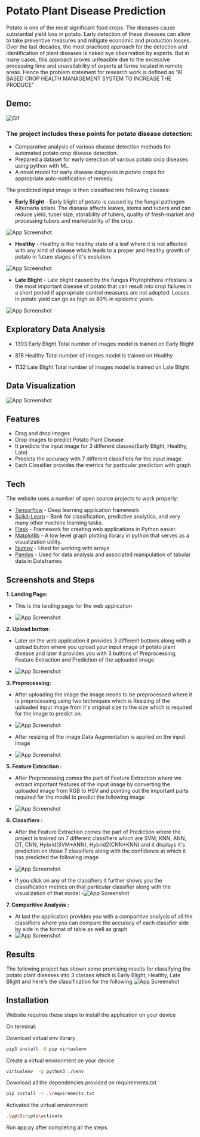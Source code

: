 # Potato Plant Disease Prediction



Potato is one of the most significant food crops. The diseases cause substantial yield loss in potato. Early detection of these diseases can allow to take preventive measures and mitigate economic and production losses. Over the last decades, the most practiced approach for the detection and identification of plant diseases is naked eye observation by experts. But in many cases, this approach proves unfeasible due to the excessive processing time and unavailability of experts at farms located in remote areas. Hence the problem statement for research work is defined as “AI BASED CROP HEALTH MANAGEMENT SYSTEM TO INCREASE THE PRODUCE”

## Demo:
![Gif](https://github.com/prathameshparit/Potato-Disease-Prediction/blob/bff4d32202091819bedf1844b75316b3e7b504b2/Potato-Disease.gif?raw=true)


### The project includes these points for potato disease detection:
- Comparative analysis of various disease detection methods for automated potato crop disease detection.
- Prepared a dataset for early detection of various potato crop diseases using python with ML.
- A novel model for early disease diagnosis in potato crops for appropriate auto-notification of remedy.

The predicted input image is then classified into following classes:

- **Early Blight** - Early blight of potato is caused by the fungal pathogen Alternaria solani. The disease affects leaves, stems and tubers and can reduce yield, tuber size, storability of tubers, quality of fresh-market and processing tubers and marketability of the crop.


![App Screenshot](https://github.com/prathameshparit/Dummy-Storage/blob/95a67f825a4e8932a6caa28f9147a8a4dee0af66/readme%20images/Upload/Early_Blight_87.jpg?raw=true)


- **Healthy** - Healthy is the healthy state of a leaf where it is not affected with any kind of disease which leads to a proper and healthy growth of potato in future stages of it's evolution.


![App Screenshot](https://github.com/prathameshparit/Dummy-Storage/blob/95a67f825a4e8932a6caa28f9147a8a4dee0af66/readme%20images/Upload/Healthy_5.jpg?raw=true)

- **Late Blight** - Late blight caused by the fungus Phytophthora infestans is the most important disease of potato that can result into crop failures in a short period if appropriate control measures are not adopted. Losses in potato yield can go as high as 80% in epidemic years.


![App Screenshot](https://github.com/prathameshparit/Dummy-Storage/blob/95a67f825a4e8932a6caa28f9147a8a4dee0af66/readme%20images/Upload/Late_Blight_98.jpg?raw=true)

## Exploratory Data Analysis

- 1303 Early Blight Total number of images model is trained on Early Blight

- 816 Healthy Total number of images model is trained on Healthy

- 1132 Late Blight Total number of images model is trained on Late Blight

## Data Visualization
![App Screenshot](https://github.com/prathameshparit/Dummy-Storage/blob/95a67f825a4e8932a6caa28f9147a8a4dee0af66/readme%20images/Upload/visualizing.png?raw=true)

## Features

- Drag and drop images 
- Drop images to predict Potato Plant Disease
- It predicts the input image for 3 different classes(Early Blight, Healthy, Late)
- Predicts the accuracy with 7 different classifiers for the input image
- Each Classifier provides the metrics for particular prediction with graph



## Tech

The website uses a number of open source projects to work properly:

- [Tensorflow] - Deep learning application framework
- [Scikit-Learn] - Bank for classification, predictive analytics, and very many other machine learning tasks.
- [Flask] - Framework for creating web applications in Python easier.
- [Matplotlib] - A low level graph plotting library in python that serves as a visualization utility.
- [Numpy] - Used for working with arrays
- [Pandas] - Used for data analysis and associated manipulation of tabular data in Dataframes

## Screenshots and Steps

**1. Landing Page:**

- This is the landing page for the web application 

- ![App Screenshot](https://github.com/prathameshparit/Dummy-Storage/blob/95a67f825a4e8932a6caa28f9147a8a4dee0af66/readme%20images/Upload/landing.png?raw=true)

**2. Upload button:**
 
- Later on the web application it provides 3 different buttons along with a upload button where you upload your input image of potato plant disease and later it provides you with 3 buttons of Preprocessing, Feature Extraction and Prediction of the uploaded image

- ![App Screenshot](https://github.com/prathameshparit/Dummy-Storage/blob/95a67f825a4e8932a6caa28f9147a8a4dee0af66/readme%20images/Upload/upload.png?raw=true)

**3. Preprocessing:**


- After uploading the image the image needs to be preprocessed where it is preprocessing using two techniques which is Resizing of the uploaded input image from it's original size to the size which is required for the image to predict on.

- ![App Screenshot](https://github.com/prathameshparit/Dummy-Storage/blob/95a67f825a4e8932a6caa28f9147a8a4dee0af66/readme%20images/Upload/prepro.png?raw=true)

- After resizing of the image Data Augmentation is applied on the input image  
- ![App Screenshot](https://github.com/prathameshparit/Dummy-Storage/blob/95a67f825a4e8932a6caa28f9147a8a4dee0af66/readme%20images/Upload/dataaug.png?raw=true)

**5. Feature Extraction :**

- After Preprocessing comes the part of Feature Extraction where we extract important features of the input image by converting the uploaded image from RGB to HSV and pointing out the important parts required for the model to predict the following image

- ![App Screenshot](https://github.com/prathameshparit/Dummy-Storage/blob/95a67f825a4e8932a6caa28f9147a8a4dee0af66/readme%20images/Upload/hsv.png?raw=true)

**6. Classifiers :**

- After the Feature Extraction comes the part of Prediction where the project is trained on 7 different classifiers which are SVM, KNN, ANN, DT, CNN, Hybrid(SVM+ANN), Hybrid2(CNN+KNN) and it displays it's prediction on those 7 classifiers along with the confidence at which it has predicted the following image 
- ![App Screenshot](https://github.com/prathameshparit/Dummy-Storage/blob/95a67f825a4e8932a6caa28f9147a8a4dee0af66/readme%20images/Upload/classi.png?raw=true)

- If you click on any of the classifiers it further shows you the classification metrics on that particular classifier along with the visualization of that model
-![App Screenshot](https://github.com/prathameshparit/Dummy-Storage/blob/95a67f825a4e8932a6caa28f9147a8a4dee0af66/readme%20images/Upload/metrics.png?raw=true)

**7. Comparitive Analysis :**
- At last the application provides you with a comparitive analysis of all the classifiers where you can compare the accuracy of each classfier side by side in the format of table as well as graph
- ![App Screenshot](https://github.com/prathameshparit/Dummy-Storage/blob/95a67f825a4e8932a6caa28f9147a8a4dee0af66/readme%20images/Upload/comparitive.png?raw=true)

## Results

The following project has shown some promising results for classifying the potato plant diseases into 3 classes which is Early Blight, Healthy, Late Blight and here's the classification for the following
![App Screenshot](https://github.com/prathameshparit/Dummy-Storage/blob/95a67f825a4e8932a6caa28f9147a8a4dee0af66/readme%20images/Upload/conf.png?raw=true)




## Installation

Website requires these steps to install the application on your device


On terminal:

Download virtual env library
```sh
pip3 install -U pip virtualenv
```

Create a virtual environment on your device
```sh
virtualenv  -p python3 ./venv
```

Download all the dependencies provided on requirements.txt
```sh
pip install -r .\requirements.txt
```

Activated the virtual environment
```sh
.\pp\Scripts\activate
```

Run app.py after completing all the steps.





[//]: # (These are reference links used in the body of this note and get stripped out when the markdown processor does its job. There is no need to format nicely because it shouldn't be seen. Thanks SO - http://stackoverflow.com/questions/4823468/store-comments-in-markdown-syntax)

   
[Tensorflow]: <https://www.tensorflow.org/>
[Scikit-Learn]: <https://scikit-learn.org/stable/>
[Flask]: <https://flask.palletsprojects.com/en/2.1.x/>
[Matplotlib]: <https://matplotlib.org/>
[Numpy]: <https://numpy.org/>
[Pandas]: <https://pandas.pydata.org/>


